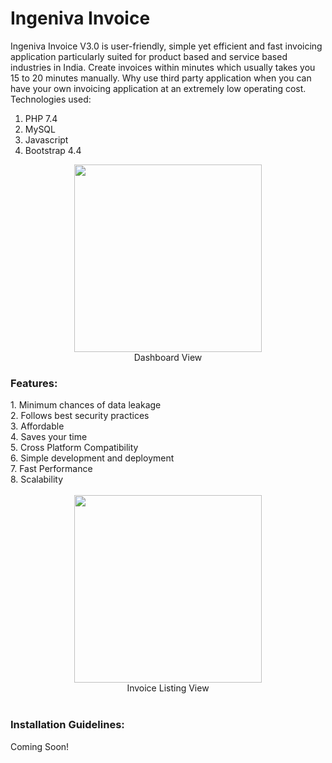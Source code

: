 # Ingeniva Invoice

Ingeniva Invoice V3.0 is user-friendly, simple yet efficient and fast invoicing application particularly suited for product based and service based industries in India. Create invoices within minutes which usually takes you 15 to 20 minutes manually. Why use third party application when you can have your own invoicing application at an extremely low operating cost. Technologies used:
  1. PHP 7.4
  2. MySQL
  3. Javascript
  4. Bootstrap 4.4

<div align="center"><img src="https://ingeniva.co.in/assets/img/invoice/pic2.png" height="300px"></div>
<div align="center">Dashboard View</div>

<h3>Features:</h3>
  1. Minimum chances of data leakage<br>
  2. Follows best security practices<br>
  3. Affordable<br>
  4. Saves your time<br>
  5. Cross Platform Compatibility<br>
  6. Simple development and deployment<br>
  7. Fast Performance<br>
  8. Scalability<br><br>
  
<div align="center"><img style="border:4px;" src="https://ingeniva.co.in/assets/img/invoice/pic1.png" height="300px"></div>
<div align="center">Invoice Listing View</div>

<!--<div align="center"><img src="https://ingeniva.co.in/assets/img/invoice/0001.jpg" height="300px"></div>
<div align="center">Invoice Template</div>-->
<br>
<h3>Installation Guidelines:</h3>
Coming Soon!

